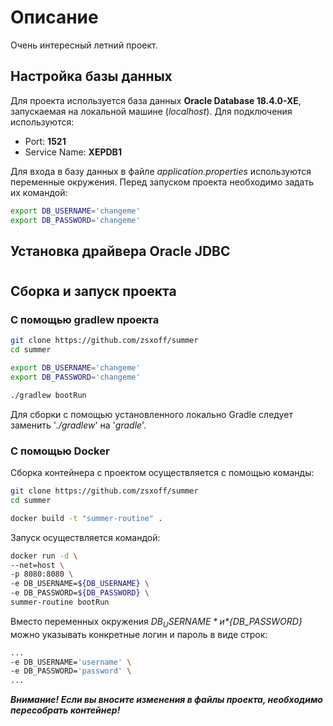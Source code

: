 # Описание

Очень интересный летний проект.

## Настройка базы данных

Для проекта используется база данных **Oracle Database 18.4.0-XE**, запускаемая на локальной машине (*localhost*).
Для подключения используются:

* Port: **1521**
* Service Name: **XEPDB1**

Для входа в базу данных в файле *application.properties* используются переменные окружения.
Перед запуском проекта необходимо задать их командой:

```bash
export DB_USERNAME='changeme'
export DB_PASSWORD='changeme'
```

## Установка драйвера Oracle JDBC
# 
# 
# 

## Сборка и запуск проекта

### С помощью gradlew проекта

```bash
git clone https://github.com/zsxoff/summer
cd summer

export DB_USERNAME='changeme'
export DB_PASSWORD='changeme'

./gradlew bootRun
```

Для сборки с помощью установленного локально Gradle следует заменить '*./gradlew*' на '*gradle*'.

### С помощью Docker

Сборка контейнера с проектом осуществляется с помощью команды:

```bash
git clone https://github.com/zsxoff/summer
cd summer

docker build -t "summer-routine" .
```

Запуск осуществляется командой:

```bash
docker run -d \
--net=host \
-p 8080:8080 \
-e DB_USERNAME=${DB_USERNAME} \
-e DB_PASSWORD=${DB_PASSWORD} \
summer-routine bootRun
```

Вместо переменных окружения *${DB_USERNAME}* и *${DB_PASSWORD}* можно указывать конкретные логин и пароль в виде строк:

```bash
...
-e DB_USERNAME='username' \
-e DB_PASSWORD='password' \
...
```

***Внимание! Если вы вносите изменения в файлы проекта, необходимо пересобрать контейнер!***

